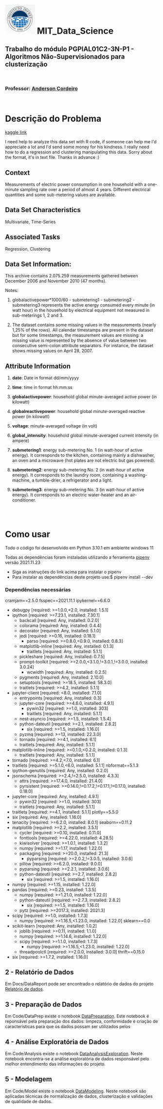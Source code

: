 # ![logo_infnet](infnet.png)  MIT_Data_Science

## Trabalho do módulo PGPIAL01C2-3N-P1 - Algoritmos Não-Supervisionados para clusterização
<br />

### Professor: [Anderson Cordeiro](https://github.com/andersoncordeiro)
<br />

# Descrição do Problema

[kaggle link](https://www.kaggle.com/uciml/electric-power-consumption-data-set)

I need help to analyze this data set with R code, if someone can help me I'd appreciate a lot and I'd send some money for his kindness. I really need how to do a regression and clustering manipulating this data.
Sorry about the format, it's in text file.
Thanks in advance :)

## Context

Measurements of electric power consumption in one household with a one-minute sampling rate over a period of almost 4 years. Different electrical quantities and some sub-metering values are available.

## Data Set Characteristics
Multivariate, Time-Series

## Associated Tasks
Regression, Clustering

## Data Set Information:

This archive contains 2.075.259 measurements gathered between December 2006 and November 2010 (47 months).

Notes:

1. globalactivepower*1000/60 - submetering1 - submetering2 - submetering3 represents the active energy consumed every minute (in watt hour) in the household by electrical equipment not measured in sub-meterings 1, 2 and 3.

2. The dataset contains some missing values in the measurements (nearly 1,25% of the rows). All calendar timestamps are present in the dataset but for some timestamps, the measurement values are missing: a missing value is represented by the absence of value between two consecutive semi-colon attribute separators. For instance, the dataset shows missing values on April 28, 2007.

## Attribute Information

1. **date**: Date in format dd/mm/yyyy

2. **time**: time in format hh:mm:ss

3. **globalactivepower**: household global minute-averaged active power (in kilowatt)

4. **globalreactivepower**: household global minute-averaged reactive power (in kilowatt)

5. **voltage**: minute-averaged voltage (in volt)

6. **global_intensity**: household global minute-averaged current intensity (in ampere)

7. **submetering1**: energy sub-metering No. 1 (in watt-hour of active energy). It corresponds to the kitchen, containing mainly a dishwasher, an oven and a microwave (hot plates are not electric but gas powered).

8. **submetering2**: energy sub-metering No. 2 (in watt-hour of active energy). It corresponds to the laundry room, containing a washing-machine, a tumble-drier, a refrigerator and a light.

9. **submetering3**: energy sub-metering No. 3 (in watt-hour of active energy). It corresponds to an electric water-heater and an air-conditioner.
<br />
<br />

# Como usar

Todo o código foi desenvolvido em Python 3.10.1 em ambiente windows 11

Todas as dependências foram instaladas utilizando a ferramenta [pipenv](https://pypi.org/project/pipenv/) versão 2021.11.23

* Siga as instruções do link acima para instalar o pipenv
* Para instalar as dependências deste projeto use:$ pipenv install --dev

### Dependências necessárias

cramjam==2.5.0
fsspec==2021.11.1
ipykernel==6.6.0
  - debugpy [required: >=1.0.0,<2.0, installed: 1.5.1]
  - ipython [required: >=7.23.1, installed: 7.30.1]
    - backcall [required: Any, installed: 0.2.0]
    - colorama [required: Any, installed: 0.4.4]
    - decorator [required: Any, installed: 5.1.0]
    - jedi [required: >=0.16, installed: 0.18.1]
      - parso [required: >=0.8.0,<0.9.0, installed: 0.8.3]
    - matplotlib-inline [required: Any, installed: 0.1.3]
      - traitlets [required: Any, installed: 5.1.1]
    - pickleshare [required: Any, installed: 0.7.5]
    - prompt-toolkit [required: >=2.0.0,<3.1.0,!=3.0.1,!=3.0.0, installed: 3.0.24]
      - wcwidth [required: Any, installed: 0.2.5]
    - pygments [required: Any, installed: 2.10.0]
    - setuptools [required: >=18.5, installed: 58.3.0]
    - traitlets [required: >=4.2, installed: 5.1.1]
  - jupyter-client [required: <8.0, installed: 7.1.0]
    - entrypoints [required: Any, installed: 0.3]
    - jupyter-core [required: >=4.6.0, installed: 4.9.1]
      - pywin32 [required: >=1.0, installed: 303]
      - traitlets [required: Any, installed: 5.1.1]
    - nest-asyncio [required: >=1.5, installed: 1.5.4]
    - python-dateutil [required: >=2.1, installed: 2.8.2]
      - six [required: >=1.5, installed: 1.16.0]
    - pyzmq [required: >=13, installed: 22.3.0]
    - tornado [required: >=4.1, installed: 6.1]
    - traitlets [required: Any, installed: 5.1.1]
  - matplotlib-inline [required: >=0.1.0,<0.2.0, installed: 0.1.3]
    - traitlets [required: Any, installed: 5.1.1]
  - tornado [required: >=4.2,<7.0, installed: 6.1]
  - traitlets [required: >=5.1.0,<6.0, installed: 5.1.1]
nbformat==5.1.3
  - ipython-genutils [required: Any, installed: 0.2.0]
  - jsonschema [required: >=2.4,!=2.5.0, installed: 4.3.3]
    - attrs [required: >=17.4.0, installed: 21.4.0]
    - pyrsistent [required: >=0.14.0,!=0.17.2,!=0.17.1,!=0.17.0, installed: 0.18.0]
  - jupyter-core [required: Any, installed: 4.9.1]
    - pywin32 [required: >=1.0, installed: 303]
    - traitlets [required: Any, installed: 5.1.1]
  - traitlets [required: >=4.1, installed: 5.1.1]
plotly==5.5.0
  - six [required: Any, installed: 1.16.0]
  - tenacity [required: >=6.2.0, installed: 8.0.1]
seaborn==0.11.2
  - matplotlib [required: >=2.2, installed: 3.5.1]
    - cycler [required: >=0.10, installed: 0.11.0]
    - fonttools [required: >=4.22.0, installed: 4.28.5]
    - kiwisolver [required: >=1.0.1, installed: 1.3.2]
    - numpy [required: >=1.17, installed: 1.22.0]
    - packaging [required: >=20.0, installed: 21.3]
      - pyparsing [required: >=2.0.2,!=3.0.5, installed: 3.0.6]
    - pillow [required: >=6.2.0, installed: 9.0.0]
    - pyparsing [required: >=2.2.1, installed: 3.0.6]
    - python-dateutil [required: >=2.7, installed: 2.8.2]
      - six [required: >=1.5, installed: 1.16.0]
  - numpy [required: >=1.15, installed: 1.22.0]
  - pandas [required: >=0.23, installed: 1.3.5]
    - numpy [required: >=1.21.0, installed: 1.22.0]
    - python-dateutil [required: >=2.7.3, installed: 2.8.2]
      - six [required: >=1.5, installed: 1.16.0]
    - pytz [required: >=2017.3, installed: 2021.3]
  - scipy [required: >=1.0, installed: 1.7.3]
    - numpy [required: >=1.16.5,<1.23.0, installed: 1.22.0]
sklearn==0.0
  - scikit-learn [required: Any, installed: 1.0.2]
    - joblib [required: >=0.11, installed: 1.1.0]
    - numpy [required: >=1.14.6, installed: 1.22.0]
    - scipy [required: >=1.1.0, installed: 1.7.3]
      - numpy [required: >=1.16.5,<1.23.0, installed: 1.22.0]
    - threadpoolctl [required: >=2.0.0, installed: 3.0.0]
thrift==0.15.0
  - six [required: >=1.7.2, installed: 1.16.0]

## 2 - Relatório de Dados

Em Docs/DataReport pode ser encontrado o relatório de dados do projeto [Relatório de dados](./DataReport/Report.md).

## 3 - Preparação de Dados

Em Code/DataPrep existe o notebook [DataPreparation](../Code/DataPrep/Data%20Preparation%20-%20Household%20comsumption.ipynb). Este notebook é reponsável pela preparação dos dados: limpeza, conformidade e criação de características para que os dados possam ser utilizados pelos 

## 4 - Análise Exploratória de Dados

Em Code/Analysis existe o notebook [DataAnalysisExploration](../Code/Analysis/Data%20Analysis%20-%20Exploratory%20Data%20Analysis.ipynb). Neste notebook encontra-se a análise exploratória de dados responsável pelo melhor entendimento das informações do projeto.

## 5 - Modelagem

Em Code/Model existe o notebook [DataModeling](../Code/Model/Model%20-%20Clusterization.ipynb). Neste notebook são aplicadas técnicas de normalização de dados, clusterização e validações de qualidade de dados. 
